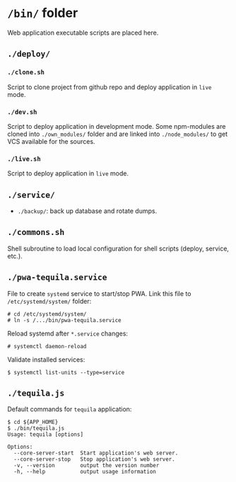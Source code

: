 # `/bin/` folder

Web application executable scripts are placed here.

## `./deploy/`

### `./clone.sh`

Script to clone project from github repo and deploy application in `live` mode.

### `./dev.sh`

Script to deploy application in development mode. Some npm-modules are cloned into `./own_modules/` folder and are
linked into `./node_modules/` to get VCS available for the sources.

### `./live.sh`

Script to deploy application in `live` mode.

## `./service/`

* `./backup/`: back up database and rotate dumps.

## `./commons.sh`

Shell subroutine to load local configuration for shell scripts (deploy, service, etc.).

## `./pwa-tequila.service`

File to create `systemd` service to start/stop PWA. Link this file to `/etc/systemd/system/` folder:

```shell
# cd /etc/systemd/system/ 
# ln -s /.../bin/pwa-tequila.service
```

Reload systemd after `*.service` changes:
```shell
# systemctl daemon-reload
```

Validate installed services:

```shell
$ systemctl list-units --type=service
```

## `./tequila.js`

Default commands for `tequila` application:

```
$ cd ${APP_HOME}
$ ./bin/tequila.js 
Usage: tequila [options]

Options:
  --core-server-start  Start application's web server.
  --core-server-stop   Stop application's web server.
  -v, --version        output the version number
  -h, --help           output usage information
```

